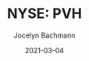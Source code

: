 ---
type: "report"
paper: "PVH_Jocelyn_Bachmann.pdf"
author: "Jocelyn Bachmann"
company: "PVH Corp."
date: "2021-03-04"
summary: "PVH Corp. (PVH) is a global apparel company offering fashion
apparel, accessories and footwear ranging from luxury to
everyday wear through its owned and licensed brands including
Calvin Klein, Tommy Hilfiger, Van Huesen, Izod, and Arrow."
title: "NYSE: PVH"
---